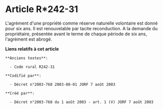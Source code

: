 # Article R*242-31

L'agrément d'une propriété comme réserve naturelle volontaire est donné pour six ans. Il est renouvelable par tacite
reconduction. A la demande du propriétaire, présentée avant le terme de chaque période de six ans, l'agrément est abrogé.

**Liens relatifs à cet article**

	**Anciens textes**:

	  - Code rural R242-31

	**Codifié par**:

	  - Décret n°2003-768 2003-08-01 JORF 7 août 2003

	**Créé par**:

	  - Décret n°2003-768 du 1 août 2003 - art. 1 (V) JORF 7 août 2003
